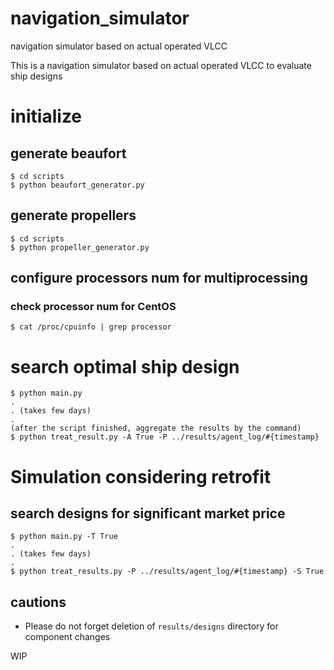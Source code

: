 # navigation_simulator
navigation simulator based on actual operated VLCC

This is a navigation simulator based on actual operated VLCC to evaluate ship designs

# initialize
## generate beaufort
```
$ cd scripts
$ python beaufort_generator.py
```

## generate propellers
```
$ cd scripts
$ python propeller_generator.py
```

## configure processors num for multiprocessing
### check processor num for CentOS
```
$ cat /proc/cpuinfo | grep processor
```

# search optimal ship design

```
$ python main.py 
.
. (takes few days)
.
(after the script finished, aggregate the results by the command)
$ python treat_result.py -A True -P ../results/agent_log/#{timestamp}
```

# Simulation considering retrofit
## search designs for significant market price
```
$ python main.py -T True
.
. (takes few days)
.
$ python treat_results.py -P ../results/agent_log/#{timestamp} -S True
```

## cautions
 - Please do not forget deletion of `results/designs` directory for component changes
 

WIP
